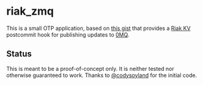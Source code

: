 # riak_zmq

This is a small OTP application, based on
[this gist](https://gist.github.com/1165753) that provides a
[Riak KV](https://github.com/basho/riak_kv) postcommit hook for
publishing updates to [0MQ](http://zeromq.org).

## Status

This is meant to be a proof-of-concept only. It is neither tested nor
otherwise guaranteed to work.  Thanks to
[@codysoyland](https://gist.github.com/codysoyland) for the initial
code.
